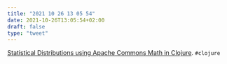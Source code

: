 ```yaml
---
title: "2021 10 26 13 05 54"
date: 2021-10-26T13:05:54+02:00
draft: false
type: "tweet"
---
```

[Statistical Distributions using Apache Commons Math in Clojure](https://kaygun.tumblr.com/post/661256853848719360/statistical-distributions-using-apache-commons). `#clojure`
